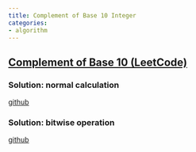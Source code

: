 ```yaml
---
title: Complement of Base 10 Integer
categories:
- algorithm
---
```


## [Complement of Base 10 (LeetCode)](https://leetcode.com/problems/complement-of-base-10-integer/)

### Solution: normal calculation
[github](https://github.com/ko-door/algorithms/commit/27c6b1b3a5478c339ed49406235d1de004c56d51#diff-bd44de483e3c93a100ce14f223a9a8aa301912749751ab3d3cd3531afd35a80d)

### Solution: bitwise operation
[github](https://github.com/ko-door/algorithms/blob/main/1009-complement-of-base-10-integer/1009-complement-of-base-10-integer.cpp)
